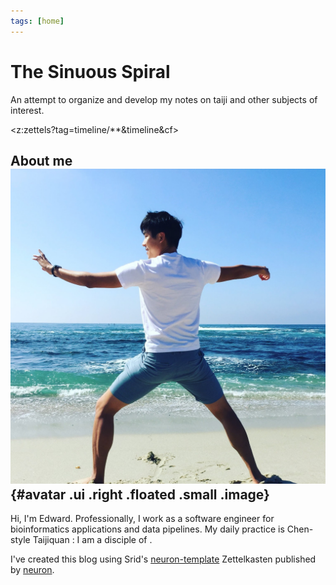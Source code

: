 ```yaml
---
tags: [home]
---
```


# The Sinuous Spiral

An attempt to organize and develop my notes on taiji and other subjects of interest.

<z:zettels?tag=timeline/**&timeline&cf>

## About me ![avatar](static/favicon.jpeg){#avatar .ui .right .floated .small .image}

Hi, I'm Edward.
Professionally, I work as a software engineer for bioinformatics applications and data pipelines.
My daily practice is Chen-style Taijiquan <practicalmethod>: I am a disciple of <chenzhonghua>.

I've created this blog using Srid's [neuron-template](https://github.com/srid/neuron-template) Zettelkasten published by [neuron](https://neuron.zettel.page/).
